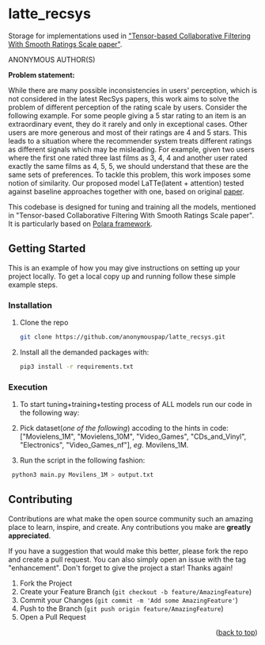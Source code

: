 # latte_recsys
Storage for implementations used in ["Tensor-based Collaborative Filtering With Smooth Ratings Scale paper"](https://arxiv.org/abs/2205.05070).

ANONYMOUS AUTHOR(S)

**Problem statement:**

While there are many possible inconsistencies in users' perception, which is not considered in the latest RecSys papers, this work aims to solve the problem of different perception of the rating scale by users. Consider the following example. For some people giving a 5 star rating to an item is an extraordinary event, they do it rarely and only in exceptional cases. Other users are more generous and most of their ratings are 4 and 5 stars. This leads to a situation where the recommender system treats different ratings as different signals which may be misleading. For example, given two users where the first one rated three last films as 3, 4, 4 and another user rated exactly the same films as 4, 5, 5, we should understand that these are the same sets of preferences. To tackle this problem, this work imposes some notion of similarity. Our proposed model LaTTe(latent + attention) tested against baseline approaches together with one, based on original [paper](https://arxiv.org/abs/1802.05814).

This codebase is designed for tuning and training all the models, mentioned in "Tensor-based Collaborative Filtering With Smooth Ratings Scale paper". It is particularly based on [Polara framework](https://github.com/evfro/polara.git).

<!-- GETTING STARTED -->
## Getting Started

This is an example of how you may give instructions on setting up your project locally.
To get a local copy up and running follow these simple example steps.

### Installation

1. Clone the repo
   ```sh
   git clone https://github.com/anonymouspap/latte_recsys.git
   ```
   
2. Install all the demanded packages with:
   ```sh
   pip3 install -r requirements.txt
   ```
   
### Execution
   
1. To start tuning+training+testing process of ALL models run our code in the following way:
  
2. Pick dataset(*one of the following*) accoding to the hints in code: ["Movielens_1M", "Movielens_10M", "Video_Games", "CDs_and_Vinyl", "Electronics", "Video_Games_nf"], *eg.* Movilens_1M.

3. Run the script in the following fashion: 
  ```sh
   python3 main.py Movilens_1M > output.txt
   ```

<!-- CONTRIBUTING -->
## Contributing

Contributions are what make the open source community such an amazing place to learn, inspire, and create. Any contributions you make are **greatly appreciated**.

If you have a suggestion that would make this better, please fork the repo and create a pull request. You can also simply open an issue with the tag "enhancement".
Don't forget to give the project a star! Thanks again!

1. Fork the Project
2. Create your Feature Branch (`git checkout -b feature/AmazingFeature`)
3. Commit your Changes (`git commit -m 'Add some AmazingFeature'`)
4. Push to the Branch (`git push origin feature/AmazingFeature`)
5. Open a Pull Request


<!-- MARKDOWN LINKS & IMAGES -->
<!-- https://www.markdownguide.org/basic-syntax/#reference-style-links -->
[contributors-shield]: https://img.shields.io/github/contributors/github_username/repo_name.svg?style=for-the-badge
[contributors-url]: https://github.com/github_username/repo_name/graphs/contributors

<p align="right">(<a href="#top">back to top</a>)</p>
